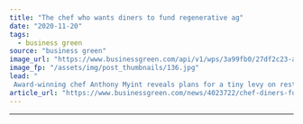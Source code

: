 ```yaml
---
title: "The chef who wants diners to fund regenerative ag"
date: "2020-11-20"
tags: 
  - business green
source: "business green"
image_url: "https://www.businessgreen.com/api/v1/wps/3a99fb0/27df2c23-a978-43e5-a8fd-beb9684ded23/1/anthony-karen-author-photo-highres-1-185x114.jpg"
image_fp: "/assets/img/post_thumbnails/136.jpg"
lead: "
 Award-winning chef Anthony Myint reveals plans for a tiny levy on restaurant bills that could help make the US a world-leader in regenerative agriculture ..."
article_url: "https://www.businessgreen.com/news/4023722/chef-diners-fund-regenerative-ag"
---
```


---
